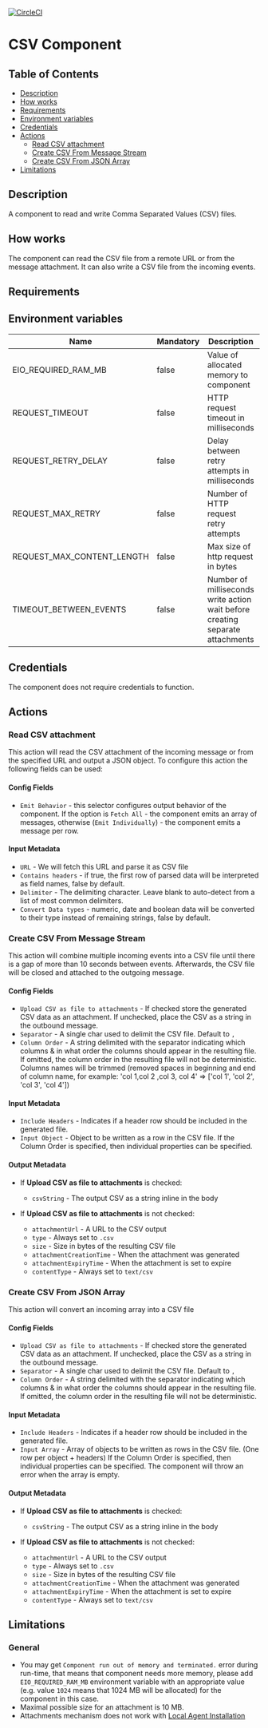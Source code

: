 [![CircleCI](https://circleci.com/gh/elasticio/csv-component.svg?style=svg)](https://circleci.com/gh/elasticio/csv-component)
# CSV Component

## Table of Contents
* [Description](#description)
* [How works](#how-works)
* [Requirements](#requirements)
* [Environment variables](#environment-variables)
* [Credentials](#credentials)
* [Actions](#actions)
  * [Read CSV attachment](#read-CSV-attachment)
  * [Create CSV From Message Stream](#create-CSV-from-message-stream)
  * [Create CSV From JSON Array](#create-CSV-from-JSON-array)
* [Limitations](#limitations)

## Description

A component to read and write Comma Separated Values (CSV) files.

## How works

The component can read the CSV file from a remote URL or from the message
attachment. It can also write a CSV file from the incoming events.

## Requirements

## Environment variables
Name|Mandatory|Description|Values|
|----|---------|-----------|------|
|EIO_REQUIRED_RAM_MB| false | Value of allocated memory to component | Recommended: `512`/`1024` |
|REQUEST_TIMEOUT| false |  HTTP request timeout in milliseconds | Default value: `10000` |
|REQUEST_RETRY_DELAY| false | Delay between retry attempts in milliseconds | Default value: `7000` |
|REQUEST_MAX_RETRY| false | Number of HTTP request retry attempts |  Default value: `7` |
|REQUEST_MAX_CONTENT_LENGTH| false | Max size of http request in bytes | Default value: `10485760` |
|TIMEOUT_BETWEEN_EVENTS| false | Number of milliseconds write action wait before creating separate attachments | Default value: `10000` |


## Credentials

The component does not require credentials to function.

## Actions

### Read CSV attachment

This action will read the CSV attachment of the incoming message or from the specified URL and output a JSON object.
To configure this action the following fields can be used:

#### Config Fields

*   `Emit Behavior` - this selector configures output behavior of the component. If the option is `Fetch All` - the component emits an array of messages, otherwise (`Emit Individually`) - the component emits a message per row.

#### Input Metadata

*   `URL` - We will fetch this URL and parse it as CSV file
*   `Contains headers` - if true, the first row of parsed data will be interpreted as field names, false by default.
*   `Delimiter` - The delimiting character. Leave blank to auto-detect from a list of most common delimiters.
*   `Convert Data types` - numeric, date and boolean data will be converted to their type instead of remaining strings, false by default.

### Create CSV From Message Stream

This action will combine multiple incoming events into a CSV file until there is a gap
of more than 10 seconds between events. Afterwards, the CSV file will be closed
and attached to the outgoing message.

#### Config Fields

* `Upload CSV as file to attachments` -  If checked store the generated CSV data as an attachment. If unchecked, place the CSV as a string in the outbound message.
* `Separator` - A single char used to delimit the CSV file. Default to `,`
* `Column Order` - A string delimited with the separator indicating which columns & in what order the columns should appear in the resulting file. If omitted, the column order in the resulting file will not be deterministic. Columns names will be trimmed (removed spaces in beginning and end of column name, for example: 'col 1,col 2 ,col 3, col 4' => ['col 1', 'col 2', 'col 3', 'col 4'])

#### Input Metadata

* `Include Headers` - Indicates if a header row should be included in the generated file.
* `Input Object` - Object to be written as a row in the CSV file. If the Column Order is specified, then individual properties can be specified.

#### Output Metadata

* If **Upload CSV as file to attachments** is checked:
  * `csvString` - The output CSV as a string inline in the body

* If **Upload CSV as file to attachments** is not checked:
  * `attachmentUrl` - A URL to the CSV output
  * `type` - Always set to `.csv`
  * `size` - Size in bytes of the resulting CSV file
  * `attachmentCreationTime` - When the attachment was generated
  * `attachmentExpiryTime` - When the attachment is set to expire
  * `contentType` - Always set to `text/csv`

### Create CSV From JSON Array

This action will convert an incoming array into a CSV file

#### Config Fields

* `Upload CSV as file to attachments` -  If checked store the generated CSV data as an attachment. If unchecked, place the CSV as a string in the outbound message.
* `Separator` - A single char used to delimit the CSV file. Default to `,`
* `Column Order` - A string delimited with the separator indicating which columns & in what order the columns should appear in the resulting file. If omitted, the column order in the resulting file will not be deterministic.

#### Input Metadata

* `Include Headers` - Indicates if a header row should be included in the generated file.
* `Input Array` - Array of objects to be written as rows in the CSV file. (One row per object + headers) If the Column Order is specified, then individual properties can be specified. The component will throw an error when the array is empty.

#### Output Metadata

* If **Upload CSV as file to attachments** is checked:
  * `csvString` - The output CSV as a string inline in the body

* If **Upload CSV as file to attachments** is not checked:
  * `attachmentUrl` - A URL to the CSV output
  * `type` - Always set to `.csv`
  * `size` - Size in bytes of the resulting CSV file
  * `attachmentCreationTime` - When the attachment was generated
  * `attachmentExpiryTime` - When the attachment is set to expire
  * `contentType` - Always set to `text/csv`

## Limitations

### General

* You may get `Component run out of memory and terminated.` error during run-time, that means that component needs more memory, please add
 `EIO_REQUIRED_RAM_MB` environment variable with an appropriate value (e.g. value `1024` means that 1024 MB will be allocated) for the component in this case.
* Maximal possible size for an attachment is 10 MB.
* Attachments mechanism does not work with [Local Agent Installation](https://docs.elastic.io/getting-started/local-agent.html)
